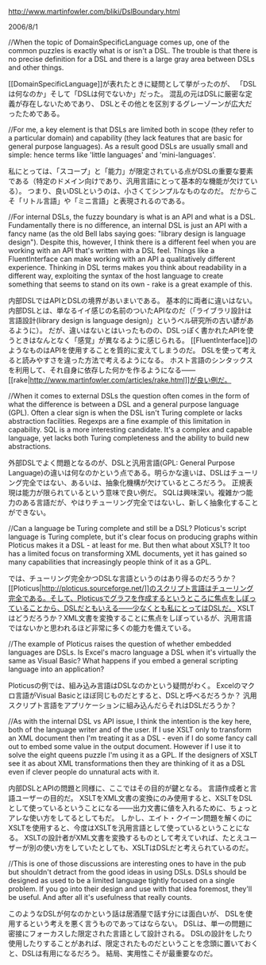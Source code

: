 http://www.martinfowler.com/bliki/DslBoundary.html

2006/8/1

//When the topic of DomainSpecificLanguage comes up, one of the common puzzles is exactly what is or isn't a DSL. The trouble is that there is no precise definition for a DSL and there is a large gray area between DSLs and other things.

[[DomainSpecificLanguage]]が表れたときに疑問として挙がったのが、
「DSLは何なのか」そして「DSLは何でないか」だった。
混乱の元はDSLに厳密な定義が存在しないためであり、
DSLとその他とを区別するグレーゾーンが広大だったためである。

//For me, a key element is that DSLs are limited both in scope (they refer to a particular domain) and capability (they lack features that are basic for general purpose languages). As a result good DSLs are usually small and simple: hence terms like 'little languages' and 'mini-languages'.

私にとっては、「スコープ」と「能力」が限定されている点がDSLの重要な要素である（特定のドメイン向けであり、汎用言語にとって基本的な機能が欠けている）。
つまり、良いDSLというのは、小さくてシンプルなものなのだ。
だからこそ「リトル言語」や「ミニ言語」と表現されるのである。

//For internal DSLs, the fuzzy boundary is what is an API and what is a DSL. Fundamentally there is no difference, an internal DSL is just an API with a fancy name (as the old Bell labs saying goes: "library design is language design"). Despite this, however, I think there is a different feel when you are working with an API that's written with a DSL feel. Things like a FluentInterface can make working with an API a qualitatively different experience. Thinking in DSL terms makes you think about readability in a different way, exploiting the syntax of the host language to create something that seems to stand on its own - rake is a great example of this.

内部DSLではAPIとDSLの境界があいまいである。
基本的に両者に違いはない。
内部DSLとは、単なるイイ感じの名前のついたAPIなのだ（「ライブラリ設計は言語設計(library design is language design)」というベル研究所の古い諺があるように）。
だが、違いはないとはいったものの、DSLっぽく書かれたAPIを使うときはなんとなく「感覚」が異なるように感じられる。
[[FluentInterface]]のようなものはAPIを使用することを質的に変えてしまうのだ。
DSLを使って考えると読みやすさを違った方法で考えるようになる。
ホスト言語のシンタックスを利用して、それ自身に依存した何かを作るようになる——[[rake|http://www.martinfowler.com/articles/rake.html]]が良い例だ。

//When it comes to external DSLs the question often comes in the form of what the difference is between a DSL and a general purpose language (GPL). Often a clear sign is when the DSL isn't Turing complete or lacks abstraction facilities. Regexps are a fine example of this limitation in capability. SQL is a more interesting candidate. It's a complex and capable language, yet lacks both Turing completeness and the ability to build new abstractions.

外部DSLでよく問題となるのが、DSLと汎用言語(GPL: General Purpose Language)の違いは何なのかという点である。明らかな違いは、DSLはチューリング完全ではない、あるいは、抽象化機構が欠けているところだろう。
正規表現は能力が限られているという意味で良い例だ。
SQLは興味深い。複雑かつ能力のある言語だが、やはりチューリング完全ではないし、新しく抽象化することができない。

//Can a language be Turing complete and still be a DSL? Ploticus's script language is Turing complete, but it's clear focus on producing graphs within Ploticus makes it a DSL - at least for me. But then what about XSLT? It too has a limited focus on transforming XML documents, yet it has gained so many capabilities that increasingly people think of it as a GPL.

では、チューリング完全かつDSLな言語というのはあり得るのだろうか？
[[Ploticus|http://ploticus.sourceforge.net/]]のスクリプト言語はチューリング完全である。そして、Ploticusでグラフを作成するというところに焦点をしぼっていることから、DSLだともいえる——少なくとも私にとってはDSLだ。
XSLTはどうだろうか？XML文書を変換することに焦点をしぼっているが、汎用言語ではないかと思われるほど非常に多くの能力を備えている。

//The example of Ploticus raises the question of whether embedded languages are DSLs. Is Excel's macro language a DSL when it's virtually the same as Visual Basic? What happens if you embed a general scripting language into an application?

Ploticusの例では、組み込み言語はDSLなのかという疑問がわく。
Excelのマクロ言語がVisual Basicとほぼ同じものだとすると、DSLと呼べるだろうか？
汎用スクリプト言語をアプリケーションに組み込んだらそれはDSLだろうか？

//As with the internal DSL vs API issue, I think the intention is the key here, both of the language writer and of the user. If I use XSLT only to transform an XML document then I'm treating it as a DSL - even if I do some fancy call out to embed some value in the output document. However if I use it to solve the eight queens puzzle I'm using it as a GPL. If the designers of XSLT see it as about XML transformations then they are thinking of it as a DSL even if clever people do unnatural acts with it.

内部DSLとAPIの問題と同様に、ここではその目的が鍵となる。
言語作成者と言語ユーザーの目的だ。
XSLTをXML文書の変換にのみ使用すると、XSLTをDSLとして使っているということになる——出力文書に値を入れるために、ちょっとアレな使い方をしてるとしてもだ。
しかし、エイト・クイーン問題を解くのにXSLTを使用すると、今度はXSLTを汎用言語として使っているということになる。
XSLTの設計者がXML文書を変換するものとして考えていれば、たとえユーザーが別の使い方をしていたとしても、XSLTはDSLだと考えられているのだ。

//This is one of those discussions are interesting ones to have in the pub but shouldn't detract from the good ideas in using DSLs. DSLs should be designed as used to be a limited language tightly focused on a single problem. If you go into their design and use with that idea foremost, they'll be useful. And after all it's usefulness that really counts.

このようなDSLが何なのかという話は居酒屋で話す分には面白いが、
DSLを使用するという考えを悪く言うものであってはならない。
DSLは、単一の問題に密接にフォーカスした限定された言語として設計される。
DSLの設計をしたり使用したりすることがあれば、限定されたものだということを念頭に置いておくと、DSLは有用になるだろう。
結局、実用性こそが最重要なのだ。
